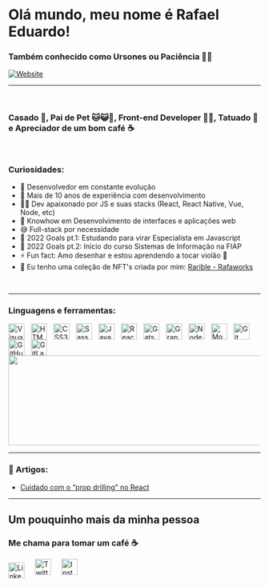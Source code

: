 # Olá mundo, meu nome é Rafael Eduardo!

### Também conhecido como Ursones ou Paciência 👋🧐

[![Website](https://img.shields.io/website?label=in%20dev%20-%20rafaworks.com.br&style=for-the-badge&url=https%3A%2F%2Fcodestackr.com)](https://rafaworks.com.br) 

---

<br />

### Casado 💍, Pai de Pet 🐱😺🐶, Front-end Developer 👨‍💻, Tatuado 🎨 e Apreciador de um bom café ☕

<br />

### Curiosidades:

- 🌱 Desenvolvedor em constante evolução
- 👴 Mais de 10 anos de experiência com desenvolvimento
- 👨‍💻 Dev apaixonado por JS e suas stacks (React, React Native, Vue, Node, etc)
- 🎨 Knowhow em Desenvolvimento de interfaces e aplicações web
- 😅 Full-stack por necessidade
- 🥅 2022 Goals pt.1: Estudando para virar Especialista em Javascript
- 🥅 2022 Goals pt.2: Início do curso Sistemas de Informação na FIAP
- ⚡ Fun fact: Amo desenhar e estou aprendendo a tocar violão 🎸
- 🥰 Eu tenho uma coleção de NFT's criada por mim: [Rarible - Rafaworks](https://rarible.com/rafaworks)

<br />

---

### Linguagens e ferramentas:

<img align="left" alt="Visual Studio Code" width="32px" src="https://cdn.jsdelivr.net/gh/devicons/devicon/icons/vscode/vscode-original.svg" style="padding-right:10px;" />
<img align="left" alt="HTML5" width="32px" src="https://cdn.jsdelivr.net/gh/devicons/devicon/icons/html5/html5-original.svg" style="padding-right:10px;" />
<img align="left" alt="CSS3" width="32px" src="https://cdn.jsdelivr.net/gh/devicons/devicon/icons/css3/css3-original.svg" style="padding-right:10px;" />
<img align="left" alt="Sass" width="32px" src="https://cdn.jsdelivr.net/gh/devicons/devicon/icons/sass/sass-original.svg" style="padding-right:10px;" />
<img align="left" alt="JavaScript" width="32px" src="https://cdn.jsdelivr.net/gh/devicons/devicon/icons/javascript/javascript-original.svg" style="padding-right:10px;" />
<img align="left" alt="React" width="32px" src="https://cdn.jsdelivr.net/gh/devicons/devicon/icons/react/react-original.svg" style="padding-right:10px;" />
<img align="left" alt="Gatsby" width="32px" src="https://cdn.jsdelivr.net/gh/devicons/devicon/icons/gatsby/gatsby-original.svg" style="padding-right:10px;" />
<img align="left" alt="GraphQL" width="32px" src="https://cdn.jsdelivr.net/gh/devicons/devicon/icons/graphql/graphql-plain.svg" style="padding-right:10px;" />
<img align="left" alt="Node.js" width="32px" src="https://cdn.jsdelivr.net/gh/devicons/devicon/icons/nodejs/nodejs-original.svg" style="padding-right:10px;" />
<img align="left" alt="MongoDB" width="32px" src="https://cdn.jsdelivr.net/gh/devicons/devicon/icons/mongodb/mongodb-original.svg" style="padding-right:10px;" />
<img align="left" alt="Git" width="32px" src="https://cdn.jsdelivr.net/gh/devicons/devicon/icons/git/git-original.svg" style="padding-right:10px;" />
<img align="left" alt="GitHub" width="32px" src="https://cdn.jsdelivr.net/gh/devicons/devicon/icons/github/github-original.svg" style="padding-right:10px;" />
<img align="left" alt="GitLab" width="32px" src="https://cdn.jsdelivr.net/gh/devicons/devicon/icons/gitlab/gitlab-original.svg" style="padding-right:10px;" />

<br />
<br />

  <a href="https://github.com/ursones">
    <img height="180em" src="https://github-readme-stats.vercel.app/api/top-langs/?username=pacienciadev&layout=compact&theme=dracula&line_height=36" style="width:100vw;">
  </a>

---

### 📕 Artigos:

- [Cuidado com o “prop drilling” no React](https://medium.com/@rafapaci/cuidado-com-o-prop-drilling-no-react-12a0f8e992a8)

---

## Um pouquinho mais da minha pessoa

### Me chama para tomar um café ☕

[<img align="left" alt="Linkedin" width="32px" src="https://cdn.jsdelivr.net/gh/devicons/devicon/icons/linkedin/linkedin-original.svg" style="padding-right:18px; padding-top:7px" />][linkedin]

[<img align="left" alt="Twitter" width="32px" src="https://cdn.jsdelivr.net/gh/devicons/devicon/icons/twitter/twitter-original.svg" style="padding-right:18px;" />][twitter]

[<img align="left" alt="Instagram" width="32px" src="https://cdn.cdnlogo.com/logos/i/92/instagram.svg" style="padding-right:18px;" />][instagram]

[twitter]: https://twitter.com/rafa_paciencia
[instagram]: https://www.instagram.com/ursone/
[linkedin]: https://www.linkedin.com/in/rafael-eduardo-aa541046/
